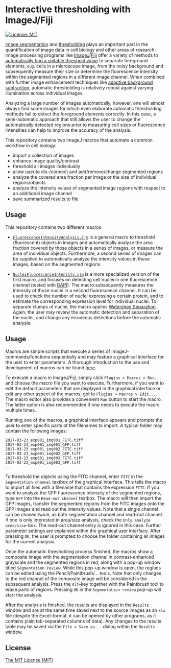 # Interactive thresholding with ImageJ/Fiji
[![License: MIT](https://img.shields.io/badge/License-MIT-blue.svg)](https://opensource.org/licenses/MIT)

[Image segmentation](https://en.wikipedia.org/wiki/Image_segmentation) and [thresholding](https://en.wikipedia.org/wiki/Thresholding_(image_processing)) plays an important part in the quantification of image data in cell biology and other areas of research. Image processing programs like [ImageJ](http://imagej.net)/[Fiji](https://fiji.sc/) offer a variety of methods to [automatically find a suitable threshold value](http://imagej.net/Auto_Threshold) to separate foreground elements, e.g. cells in a microscope image, from the noisy background and subsequently measure their size or determine the fluorescence intensity within the segmented regions in a different image channel. When combined with further image enhancement techniques like [adaptive background subtraction](http://imagej.net/Rolling_Ball_Background_Subtraction), automatic thresholding is relatively robust against varying illumination across individual images.

Analyzing a large number of images automatically, however, one will almost always find some images for which even elaborate automatic thresholding methods fail to detect the foreground elements correctly. In this case, a semi-automatic approach that still allows the user to change the automatically detected regions prior to measuring cell sizes or fluorescence intensities can help to improve the accuracy of the analysis.

This repository contains two ImageJ macros that automate a common workflow in cell biology:
- import a collection of images
- enhance image quality/contrast
- threshold all images individually
- allow user to dis-/connect and add/remove/change segmented regions
- analyze the covered area fraction per image or the size of individual regions/objects
- analyze the intensity values of segmented image regions with respect to an additional image channel
- save summarized results to file

## Usage
This repository contains two different macros:
- [`FluorescenceIntensityAnalysis.ijm`](https://raw.githubusercontent.com/christophmark/imagej-interactive-thresholding/master/FluorescenceIntensityAnalysis.ijm) is a general macro to threshold (fluorescent) objects in images and automatically analyze the area fraction covered by those objects in a series of images, or measure the area of individual objects. Furthermore, a second series of images can be supplied to automatically analyze the intensity values in these images, based on the segmented regions.

- [`NucleiFluorescenceIntensity.ijm`](https://raw.githubusercontent.com/christophmark/imagej-interactive-thresholding/master/NucleiFluorescenceIntensity.ijm) is a more specialized version of the first macro, and focuses on detecting cell nuclei in one fluorescence channel (tested with [DAPI](https://en.wikipedia.org/wiki/DAPI)). The macro subsequently measures the intensity of those nuclei in a second fluorescence channel. It can be used to check the number of nuclei expressing a certain protein, and to estimate the corresponding expression level for individual nuclei. To separate clumps of nuclei, the macro applies [Watershed Separation](http://imagej.net/Nuclei_Watershed_Separation). Again, the user may review the automatic detection and separation of the nuclei, and change any erroneous detections before the automatic analysis.

## Usage
Macros are simple scripts that execute a series of ImageJ-commands/functions sequentially and may feature a graphical interface for the user to enter parameters. A thorough introduction to the use and development of macros can be found [here](https://imagej.nih.gov/ij/developer/macro/macros.html).

To execute a macro in ImageJ/Fiji, simply click `Plugins > Macros > Run...` and choose the macro file you want to execute. Furthermore, if you want to edit the default parameters that are displayed in the graphical interface or edit any other aspect of the macros, got to `Plugins > Macros > Edit...`. The macro editor also provides a convenient `Run` button to start the macro. The latter option is also recommended if one needs to execute the macro multiple times.

Running one of the macros, a graphical interface appears and prompts the user to enter specific parts of the filenames to import. A typical folder may contain the following images:
```
2017-03-23_exp001_img001_FITC.tiff
2017-03-23_exp001_img001_GFP.tiff
2017-03-23_exp001_img002_FITC.tiff
2017-03-23_exp001_img002_GFP.tiff
2017-03-23_exp001_img003_FITC.tiff
2017-03-23_exp001_img003_GFP.tiff
...
```
To threshold the objects using the FITC channel, enter `FITC` in the `Segmentation channel` textbox of the graphical interface. This tells the macro to import all files with a filename that contains the expression `FITC`. If you want to analyze the GFP fluorescence intensity of the segmented regions, type `GFP` into the `Read-out channel` textbox. The macro will then import the GFP images, transfer the segmented regions from the FITC images onto the GFP images and read out the intensity values. Note that a single channel can be chosen twice, as both segmentation channel and read-out channel. If one is only interested in area/size analysis, check the `Only analyze area/size`-box. The read-out channel entry is ignored in this case. Further parameter settings are explained within the graphical user interface. After pressing `OK`, the user is prompted to choose the folder containing all images for the current analysis.

Once the automatic thresholding process finished, the macros show a composite image with the segmentation channel in contrast-enhanced grayscale and the segmented regions in red, along with a pop-up window titled `Segmentation review`. While this pop-up window is open, the regions can be edited using the Pencil/Paintbrush/... tools. Note that only changes to the red channel of the composite image will be considered in the subsequent analysis. Press the `Alt`-key together with the Paintbrush tool to erase parts of regions. Pressing `OK` in the `Segmentation review` pop-up will start the analysis.

After the analysis is finished, the results are displayed in the `Results` window and are at the same time saved next to the source images as an `xls` file (despite the Excel-format, it can be opened by other programs, as it contains plain tab-separated columns of data). Any changes to the results table may be saved via the `File > Save as...` dialog within the `Results` window.

## License
[The MIT License (MIT)](https://github.com/christophmark/imagej-interactive-thresholding/blob/master/LICENSE)
